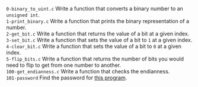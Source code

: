 `0-binary_to_uint.c` Write a function that converts a binary number to an `unsigned int`.\
`1-print_binary.c` Write a function that prints the binary representation of a number.\
`2-get_bit.c` Write a function that returns the value of a bit at a given index.\
`3-set_bit.c` Write a function that sets the value of a bit to `1` at a given index.\
`4-clear_bit.c` Write a function that sets the value of a bit to `0` at a given index.\
`5-flip_bits.c` Write a function that returns the number of bits you would need to flip to get from one number to another.\
`100-get_endianness.c` Write a function that checks the endianness.\
`101-password` Find the password for [this program](https://github.com/holbertonschool/0x13.c "this program").
